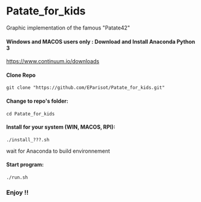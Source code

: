 # Patate_for_kids
Graphic implementation of the famous "Patate42"



#### Windows and MACOS users only : Download and Install Anaconda Python 3

https://www.continuum.io/downloads


#### Clone Repo
```
git clone "https://github.com/EParisot/Patate_for_kids.git"
```

#### Change to repo's folder:

```
cd Patate_for_kids
```

#### Install for your system (WIN, MACOS, RPI):

```
./install_???.sh
```
wait for Anaconda to build environnement

#### Start program:

```
./run.sh
```

### Enjoy !!